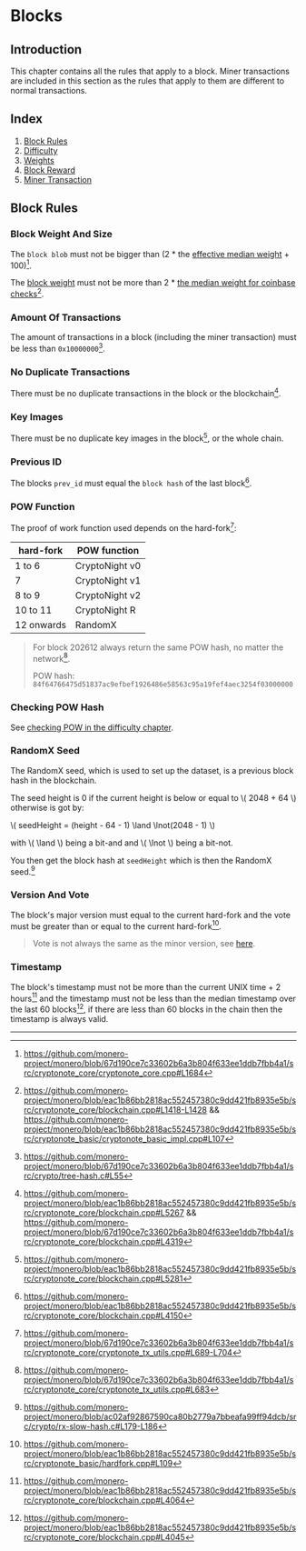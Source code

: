 # Blocks

## Introduction

This chapter contains all the rules that apply to a block. Miner transactions are included in this section as the rules
that apply to them
are different to normal transactions.

## Index

1. [Block Rules](./blocks.md#block-rules)
2. [Difficulty](./blocks/difficulty.md)
3. [Weights](./blocks/weights.md)
4. [Block Reward](./blocks/reward.md)
5. [Miner Transaction](./blocks/miner_tx.md)

## Block Rules

### Block Weight And Size

The `block blob` must not be bigger than (2 *
the [effective median weight](./blocks/weights.md#effective-median-weight) + 100)[^block-size-check].

The [block weight](./blocks/weights.md#block-weights) must not be more than 2 *
[the median weight for coinbase checks](./blocks/weights.md#median-weight-for-coinbase-checks)[^block-weight-limit].

### Amount Of Transactions

The amount of transactions in a block (including the miner transaction) must be less
than `0x10000000`[^max-amount-of-txs].

### No Duplicate Transactions

There must be no duplicate transactions in the block or the blockchain[^no-duplicate-txs].

### Key Images

There must be no duplicate key images in the block[^no-duplicate-ki], or the whole chain.

### Previous ID

The blocks `prev_id` must equal the `block hash` of the last block[^prev_id].

### POW Function

The proof of work function used depends on the hard-fork[^pow-func]:

| hard-fork  | POW function   |
|------------|----------------|
| 1 to 6     | CryptoNight v0 |
| 7          | CryptoNight v1 |
| 8 to 9     | CryptoNight v2 |
| 10 to 11   | CryptoNight R  |
| 12 onwards | RandomX        |

> For block 202612 always return the same POW hash, no matter the network[^202612-pow-hash].
>
> POW hash: `84f64766475d51837ac9efbef1926486e58563c95a19fef4aec3254f03000000`

### Checking POW Hash

See [checking POW in the difficulty chapter](./blocks/difficulty.md#checking-a-blocks-proof-of-work).

### RandomX Seed

The RandomX seed, which is used to set up the dataset, is a previous block hash in the blockchain.

The seed height is 0 if the current height is below or equal to \\( 2048 + 64 \\) otherwise is got by:

\\( seedHeight = (height - 64 - 1) \land \lnot(2048 - 1) \\)

with \\( \land \\) being a bit-and and \\( \lnot \\) being a bit-not.

You then get the block hash at `seedHeight` which is then the RandomX seed.[^rx-seed]

### Version And Vote

The block's major version must equal to the current hard-fork and the vote must be greater than or equal to the current
hard-fork[^version-vote].

> Vote is not always the same as the minor version, see [here](./hardforks.md#blocks-version-and-vote).

### Timestamp

The block's timestamp must not be more than the current UNIX time + 2 hours[^timestamp-upper-limit] and the timestamp
must not be less than
the median timestamp over the last 60 blocks[^timestamp-lower-limit], if there are less than 60 blocks in the chain then
the timestamp is always valid.

---

[^block-size-check]: <https://github.com/monero-project/monero/blob/67d190ce7c33602b6a3b804f633ee1ddb7fbb4a1/src/cryptonote_core/cryptonote_core.cpp#L1684>

[^block-weight-limit]: <https://github.com/monero-project/monero/blob/eac1b86bb2818ac552457380c9dd421fb8935e5b/src/cryptonote_core/blockchain.cpp#L1418-L1428> && <https://github.com/monero-project/monero/blob/eac1b86bb2818ac552457380c9dd421fb8935e5b/src/cryptonote_basic/cryptonote_basic_impl.cpp#L107>

[^max-amount-of-txs]: <https://github.com/monero-project/monero/blob/67d190ce7c33602b6a3b804f633ee1ddb7fbb4a1/src/crypto/tree-hash.c#L55>

[^no-duplicate-txs]: <https://github.com/monero-project/monero/blob/eac1b86bb2818ac552457380c9dd421fb8935e5b/src/cryptonote_core/blockchain.cpp#L5267> && <https://github.com/monero-project/monero/blob/67d190ce7c33602b6a3b804f633ee1ddb7fbb4a1/src/cryptonote_core/blockchain.cpp#L4319>

[^no-duplicate-ki]: <https://github.com/monero-project/monero/blob/eac1b86bb2818ac552457380c9dd421fb8935e5b/src/cryptonote_core/blockchain.cpp#L5281>

[^prev_id]: <https://github.com/monero-project/monero/blob/eac1b86bb2818ac552457380c9dd421fb8935e5b/src/cryptonote_core/blockchain.cpp#L4150>

[^pow-func]: <https://github.com/monero-project/monero/blob/67d190ce7c33602b6a3b804f633ee1ddb7fbb4a1/src/cryptonote_core/cryptonote_tx_utils.cpp#L689-L704>

[^202612-pow-hash]: <https://github.com/monero-project/monero/blob/67d190ce7c33602b6a3b804f633ee1ddb7fbb4a1/src/cryptonote_core/cryptonote_tx_utils.cpp#L683>

[^rx-seed]: <https://github.com/monero-project/monero/blob/ac02af92867590ca80b2779a7bbeafa99ff94dcb/src/crypto/rx-slow-hash.c#L179-L186>

[^version-vote]: <https://github.com/monero-project/monero/blob/eac1b86bb2818ac552457380c9dd421fb8935e5b/src/cryptonote_basic/hardfork.cpp#L109>

[^timestamp-upper-limit]: <https://github.com/monero-project/monero/blob/eac1b86bb2818ac552457380c9dd421fb8935e5b/src/cryptonote_core/blockchain.cpp#L4064>

[^timestamp-lower-limit]: <https://github.com/monero-project/monero/blob/eac1b86bb2818ac552457380c9dd421fb8935e5b/src/cryptonote_core/blockchain.cpp#L4045>
